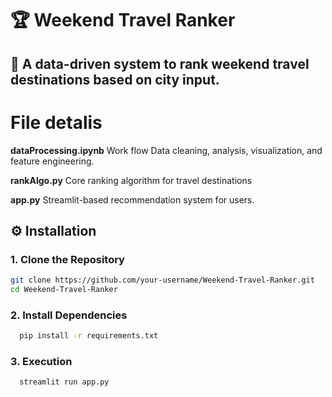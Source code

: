# 🏆 Weekend Travel Ranker  

📍 **A data-driven system to rank weekend travel destinations based on city input.**  
---

# File detalis

**dataProcessing.ipynb**
Work flow
Data cleaning, analysis, visualization, and feature engineering.

**rankAlgo.py**
Core ranking algorithm for travel destinations

**app.py**
Streamlit-based recommendation system for users.


## ⚙️ Installation  

### **1. Clone the Repository**  
```bash
git clone https://github.com/your-username/Weekend-Travel-Ranker.git
cd Weekend-Travel-Ranker
```
### **2.  Install Dependencies**  
```bash
  pip install -r requirements.txt
```
### **3.  Execution**  
```bash
  streamlit run app.py
```
